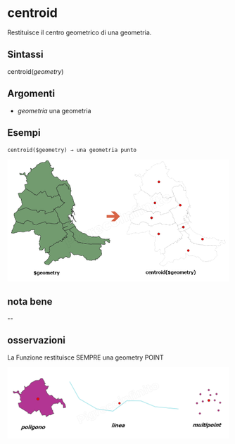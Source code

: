 # centroid

Restituisce il centro geometrico di una geometria.

## Sintassi

centroid(*geometry*)

## Argomenti

* *geometria* una geometria

## Esempi

`centroid($geometry) → una geometria punto`

![](/img/geometria/centroid/centroid1.png)

## nota bene

--

## osservazioni

La Funzione restituisce SEMPRE una geometry POINT

![](/img/geometria/centroid/centroid2.png)
